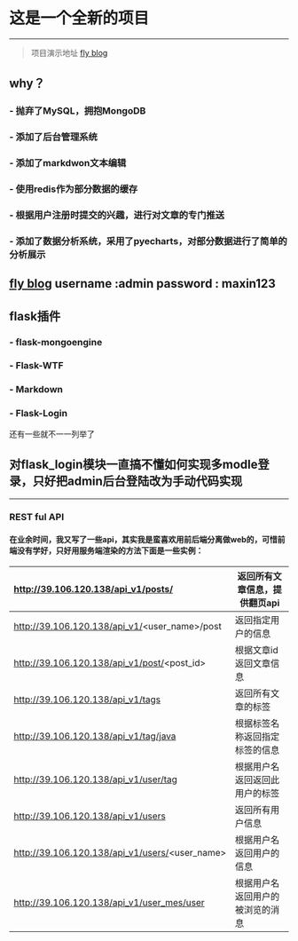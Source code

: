# 这是一个全新的项目 #

----------

> 项目演示地址 [fly blog](http://39.106.120.138)

## why？ ##

### - 抛弃了MySQL，拥抱MongoDB ###
### - 添加了后台管理系统 ###
### - 添加了markdwon文本编辑 ###

### - 使用redis作为部分数据的缓存

### - 根据用户注册时提交的兴趣，进行对文章的专门推送

### - 添加了数据分析系统，采用了pyecharts，对部分数据进行了简单的分析展示

[fly blog](http://39.106.120.138/data/data_show)
username :admin
password : maxin123
----------
## flask插件 ##

### - flask-mongoengine  ###
### - Flask-WTF ###
### - Markdown ###
### - Flask-Login ###


还有一些就不一一列举了
## 对flask_login模块一直搞不懂如何实现多modle登录，只好把admin后台登陆改为手动代码实现 ##

------

### REST ful API

#### 在业余时间，我又写了一些api，其实我是蛮喜欢用前后端分离做web的，可惜前端没有学好，只好用服务端渲染的方法下面是一些实例：

| http://39.106.120.138/api_v1/posts/            | 返回所有文章信息，提供翻页api    |
| :--------------------------------------------- | -------------------------------- |
| http://39.106.120.138/api_v1/<user_name>/post  | 返回指定用户的信息               |
| http://39.106.120.138/api_v1/post/<post_id>    | 根据文章id返回文章信息           |
| http://39.106.120.138/api_v1/tags              | 返回所有文章的标签               |
| http://39.106.120.138/api_v1/tag/java          | 根据标签名称返回指定标签的信息   |
| http://39.106.120.138/api_v1/user/tag          | 根据用户名返回返回此用户的标签   |
| http://39.106.120.138/api_v1/users             | 返回所有用户信息                 |
| http://39.106.120.138/api_v1/users/<user_name> | 根据用户名返回用户的信息         |
| http://39.106.120.138/api_v1/user_mes/user     | 根据用户名返回用户的被浏览的消息 |





